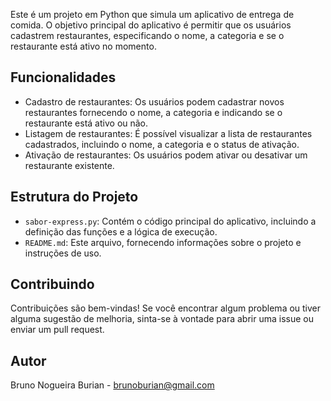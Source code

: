 Este é um projeto em Python que simula um aplicativo de entrega de comida. 
O objetivo principal do aplicativo é permitir que os usuários cadastrem restaurantes, especificando o nome, a categoria e se o restaurante está ativo no momento.

## Funcionalidades

- Cadastro de restaurantes: Os usuários podem cadastrar novos restaurantes fornecendo o nome, a categoria e indicando se o restaurante está ativo ou não.
- Listagem de restaurantes: É possível visualizar a lista de restaurantes cadastrados, incluindo o nome, a categoria e o status de ativação.
- Ativação de restaurantes: Os usuários podem ativar ou desativar um restaurante existente.

## Estrutura do Projeto

- `sabor-express.py`: Contém o código principal do aplicativo, incluindo a definição das funções e a lógica de execução.
- `README.md`: Este arquivo, fornecendo informações sobre o projeto e instruções de uso.

## Contribuindo

Contribuições são bem-vindas! Se você encontrar algum problema ou tiver alguma sugestão de melhoria, sinta-se à vontade para abrir uma issue ou enviar um pull request.

## Autor

Bruno Nogueira Burian - brunoburian@gmail.com

